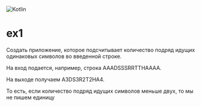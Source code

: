 ![Kotlin](https://img.shields.io/badge/Kotlin-9A00F5.svg?style=for-the-badge&logo=kotlin&logoColor=white)

# ex1

Создать приложение, которое подсчитывает количество подряд идущих одинаковых символов во введенной строке.

На вход подается, например, строка AAADSSSRRTTHAAAA. 

На выходе получаем A3DS3R2T2HA4.

То есть, если количество подряд идущих символов меньше двух, то мы не пишем единицу
